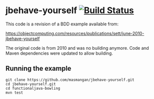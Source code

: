 # jbehave-yourself [![Build Status](https://travis-ci.org/masmangan/jbehave-yourself.svg?branch=master)](https://travis-ci.org/masmangan/jbehave-yourself)

This code is a revision of a BDD example available from:

https://objectcomputing.com/resources/publications/sett/june-2010-jbehave-yourself

The original code is from 2010 and was no building anymore.
Code and Maven dependencies were updated to allow building.

## Running the example

```
git clone https://github.com/masmangan/jbehave-yourself.git
cd jbehave-yourself.git
cd functionaljava-bowling
mvn test
```

